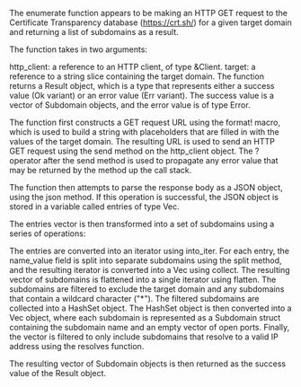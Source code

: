 The enumerate function appears to be making an HTTP GET request to the Certificate Transparency database (https://crt.sh/) for a given target domain and returning a list of subdomains as a result.

The function takes in two arguments:

http_client: a reference to an HTTP client, of type &Client.
target: a reference to a string slice containing the target domain.
The function returns a Result object, which is a type that represents either a success value (Ok variant) or an error value (Err variant). The success value is a vector of Subdomain objects, and the error value is of type Error.

The function first constructs a GET request URL using the format! macro, which is used to build a string with placeholders that are filled in with the values of the target domain. The resulting URL is used to send an HTTP GET request using the send method on the http_client object. The ? operator after the send method is used to propagate any error value that may be returned by the method up the call stack.

The function then attempts to parse the response body as a JSON object, using the json method. If this operation is successful, the JSON object is stored in a variable called entries of type Vec<CrtShEntry>.

The entries vector is then transformed into a set of subdomains using a series of operations:

The entries are converted into an iterator using into_iter.
For each entry, the name_value field is split into separate subdomains using the split method, and the resulting iterator is converted into a Vec<String> using collect.
The resulting vector of subdomains is flattened into a single iterator using flatten.
The subdomains are filtered to exclude the target domain and any subdomains that contain a wildcard character ("\*").
The filtered subdomains are collected into a HashSet object.
The HashSet object is then converted into a Vec<Subdomain> object, where each subdomain is represented as a Subdomain struct containing the subdomain name and an empty vector of open ports. Finally, the vector is filtered to only include subdomains that resolve to a valid IP address using the resolves function.

The resulting vector of Subdomain objects is then returned as the success value of the Result object.
